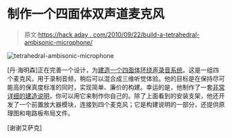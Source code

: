 # 制作一个四面体双声道麦克风

> 原文:[https://hack aday . com/2010/09/22/build-a-tetrahedral-ambisonic-microphone/](https://hackaday.com/2010/09/22/build-a-tetrahedral-ambisonic-microphone/)

![](../Images/3ffa21c2ebc29891e0d071582585c72e.png "tetrahedral-ambisonic-microphone")

[丹·海明森]正在完善一个设计，为[建造一个四面体环绕声录音系统](http://home.actlab.utexas.edu/~danh/Ambisonics/ambisonics.html)。这是一组四个麦克风，用于录制音频，稍后可以混合成三维听觉体验。他的目标是在保持尽可能高的保真度标准的同时，实现简单、廉价的构建。幸运的是，他制作了一套[非常详细的建造说明](http://home.actlab.utexas.edu/~danh/Ambisonics/exp2_const_docs.html)，你可以用它来制作你自己的。除了上面看到的安装支架，他还开发了一个前置放大器模块，连接到四个麦克风；它是构建说明的一部分，还提供原理图和电路板布局文件。

[谢谢艾萨克]